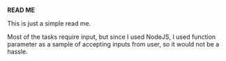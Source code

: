 **READ ME**

This is just a simple read me.

Most of the tasks require input, but since I used NodeJS, 
I used function parameter as a sample of accepting inputs from 
user, so it would not be a hassle.